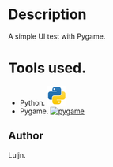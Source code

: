 # Description

A simple UI test with Pygame.

# Tools used.

- Python. <a href="https://www.python.org/" target="_blank" rel="noreferrer"> <img src="resources/img/python-svgrepo-com.svg" alt="python" width="40" height="40"/> </a>
- Pygame. <a href="https://www.pygame.org/" target="_blank" rel="noreferrer"> <img src="img/maven-svgrepo-com.svg" alt="pygame" width="40" height="40"/> </a>

## Author

Luljn.